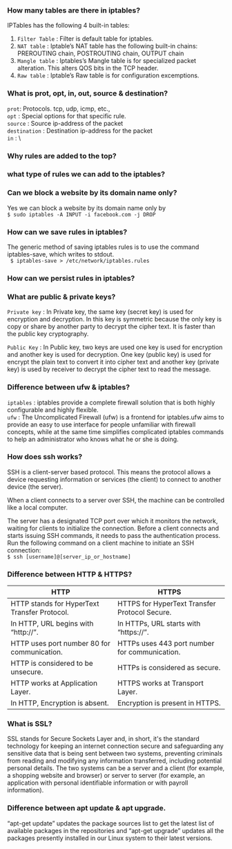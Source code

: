 ###  How many tables are there in iptables? 
  IPTables has the following 4 built-in tables: 
   1. `Filter Table` : Filter is default table for iptables. 
   2. `NAT table` : Iptable’s NAT table has the following built-in chains: 
       PREROUTING chain, POSTROUTING chain, OUTPUT chain 
   3. `Mangle table` : Iptables’s Mangle table is for specialized packet alteration. This alters QOS bits in the TCP header. 
   4. `Raw table` : Iptable’s Raw table is for configuration excemptions. 
### What is prot, opt, in, out, source & destination?
  `prot`: Protocols. tcp, udp, icmp, etc., \
  `opt` : Special options for that specific rule. \
  `source`  : Source ip-address of the packet \
  `destination` : Destination ip-address for the packet \
  `in` :                                           \
### Why rules are added to the top?








### what type of rules we can add to the iptables?








### Can we block a website by its domain name only?
   Yes we can block a website by its domain name only by \
   `$ sudo iptables -A INPUT -i facebook.com -j DROP` 
   
   
### How can we save rules in iptables?
   The generic method of saving iptables rules is to use the command iptables-save, which writes to stdout. \
   ` $ iptables-save > /etc/network/iptables.rules`
   
### How can we persist rules in iptables?
   
   
   
   
   
### What are public & private keys?
   `Private key` : In Private key, the same key (secret key) is used for encryption and decryption. In this key is symmetric because the only key is copy or share by another party to decrypt the cipher text. It is faster than the public key cryptography.

   `Public Key`  : In Public key, two keys are used one key is used for encryption and another key is used for decryption. One key (public key) is used for encrypt the plain text to convert it into cipher text and another key (private key) is used by receiver to decrypt the cipher text to read the message.
   
### Difference between ufw & iptables?
   `iptables` : iptables provide a complete firewall solution that is both highly configurable and highly flexible.\
   `ufw` : The Uncomplicated Firewall (ufw) is a frontend for iptables.ufw aims to provide an easy to use interface for people unfamiliar with firewall concepts, while at the same time simplifies complicated iptables commands to help an administrator who knows what he or she is doing.






### How does ssh works?
  SSH is a client-server based protocol. This means the protocol allows a device requesting information or services (the client) to connect to another device (the server). 

When a client connects to a server over SSH, the machine can be controlled like a local computer. 

The server has a designated TCP port over which it monitors the network, waiting for clients to initialize the connection. Before a client connects and starts issuing SSH commands, it needs to pass the authentication process.\
Run the following command on a client machine to initiate an SSH connection: \
`$ ssh [username]@[server_ip_or_hostname]`

### Difference between HTTP & HTTPS?
| HTTP | HTTPS |
|----------------------------|-------------------------------------|
|HTTP stands for HyperText Transfer Protocol.| HTTPS for HyperText Transfer Protocol Secure.|
|In HTTP, URL begins with “http://”.|In HTTPs, URL starts with “https://”.|
|HTTP uses port number 80 for communication. | HTTPs uses 443 port number for communication.|
|HTTP is considered to be unsecure. | HTTPs is considered as secure.|
|HTTP works at Application Layer.| HTTPS works at Transport Layer.|
|In HTTP, Encryption is absent. | Encryption is present in HTTPS.|

### What is SSL?
 SSL stands for Secure Sockets Layer and, in short, it's the standard technology for keeping an internet connection secure and safeguarding any sensitive data that is being sent between two systems, preventing criminals from reading and modifying any information transferred, including potential personal details. The two systems can be a server and a client (for example, a shopping website and browser) or server to server (for example, an application with personal identifiable information or with payroll information).
 
### Difference between apt update & apt upgrade.
“apt-get update” updates the package sources list to get the latest list of available packages in the repositories and “apt-get upgrade” updates all the packages presently installed in our Linux system to their latest versions.


   
   
